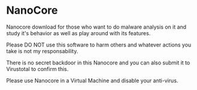 # NanoCore
Nanocore download for those who want to do malware analysis on it and study it's behavior as well as play around with its features.

Please DO NOT use this software to harm others and whatever actions you take is not my responsability. 

There is no secret backdoor in this Nanocore and you can also submit it to Virustotal to confirm this. 

Please use Nanocore in a Virtual Machine and disable your anti-virus. 
